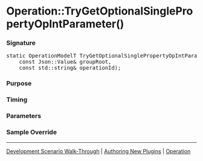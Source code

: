 # Operation::TryGetOptionalSinglePropertyOpIntParameter()

### Signature

<pre>
static OperationModelT<int> TryGetOptionalSinglePropertyOpIntParameter(
    const Json::Value& groupRoot,
    const std::string& operationId);
</pre>

### Purpose

### Timing

### Parameters

### Sample Override

----

[Development Scenario Walk-Through](../../../development-scenario.md) | [Authoring New Plugins](../../developer-plugin-creation.md) | [Operation](operation.md)
